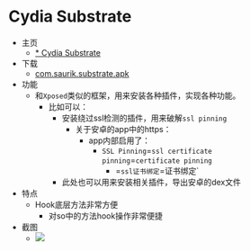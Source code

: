 # Cydia Substrate

* 主页
  * [* Cydia Substrate](http://www.cydiasubstrate.com)
* 下载
  * [com.saurik.substrate.apk](http://www.cydiasubstrate.com/download/com.saurik.substrate.apk)
* 功能
  * 和`Xposed`类似的框架，用来安装各种插件，实现各种功能。
    * 比如可以：
      * 安装绕过ssl检测的插件，用来破解`ssl pinning`
        * 关于安卓的app中的https：
          * app内部启用了：
            * `SSL Pinning`=`ssl certificate pinning`=`certificate pinning`
              * =`ssl证书绑定`=证书绑定`
      * 此处也可以用来安装相关插件，导出安卓的dex文件
* 特点
  * Hook底层方法非常方便
    * 对so中的方法hook操作非常便捷
* 截图
  * ![](../../../assets/img/cydia_substrate_app_ui.jpg)

